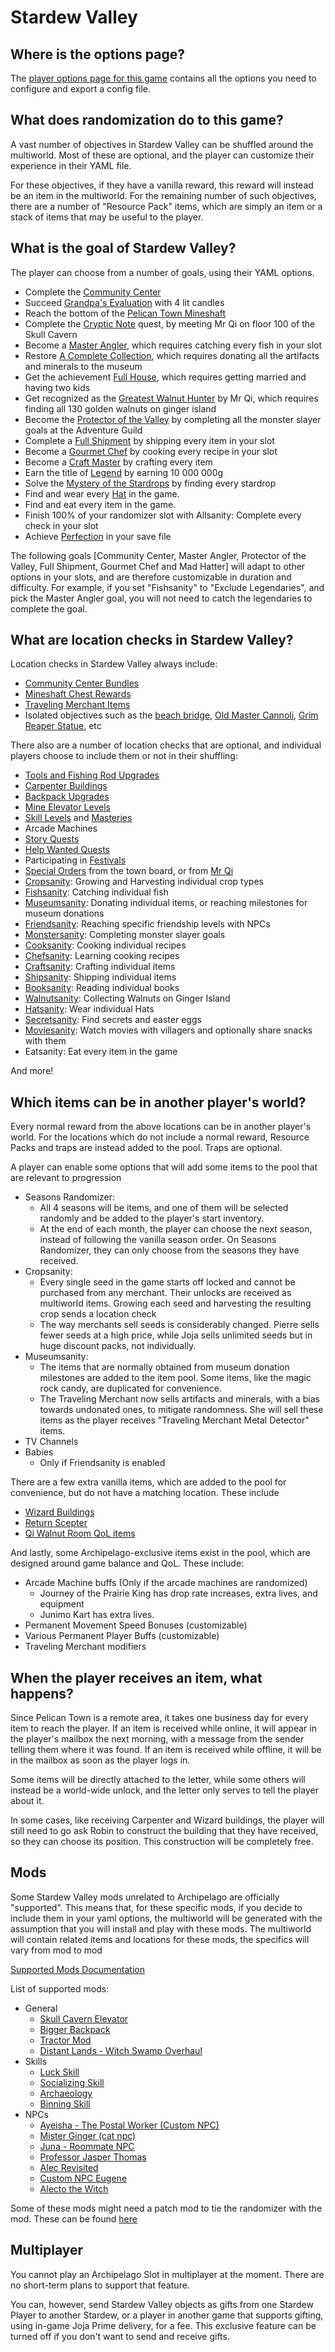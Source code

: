 # Stardew Valley

## Where is the options page?

The [player options page for this game](../player-options) contains all the options you need to configure and export a
config file.

## What does randomization do to this game?

A vast number of objectives in Stardew Valley can be shuffled around the multiworld. Most of these are optional, and the
player can customize their experience in their YAML file.

For these objectives, if they have a vanilla reward, this reward will instead be an item in the multiworld. For the remaining
number of such objectives, there are a number of "Resource Pack" items, which are simply an item or a stack of items that
may be useful to the player.

## What is the goal of Stardew Valley?

The player can choose from a number of goals, using their YAML options.

- Complete the [Community Center](https://stardewvalleywiki.com/Bundles)
- Succeed [Grandpa's Evaluation](https://stardewvalleywiki.com/Grandpa) with 4 lit candles
- Reach the bottom of the [Pelican Town Mineshaft](https://stardewvalleywiki.com/The_Mines)
- Complete the [Cryptic Note](https://stardewvalleywiki.com/Secret_Notes#Secret_Note_.2310) quest, by meeting Mr Qi on
  floor 100 of the Skull Cavern
- Become a [Master Angler](https://stardewvalleywiki.com/Fish), which requires catching every fish in your slot
- Restore [A Complete Collection](https://stardewvalleywiki.com/Museum), which requires donating all the artifacts and
  minerals to the museum
- Get the achievement [Full House](https://stardewvalleywiki.com/Children), which requires getting married and having two kids
- Get recognized as the [Greatest Walnut Hunter](https://stardewvalleywiki.com/Golden_Walnut) by Mr Qi, which requires
  finding all 130 golden walnuts on ginger island
- Become the [Protector of the Valley](https://stardewvalleywiki.com/Adventurer%27s_Guild#Monster_Eradication_Goals) by
  completing all the monster slayer goals at the Adventure Guild
- Complete a [Full Shipment](https://stardewvalleywiki.com/Shipping#Collection) by shipping every item in your slot
- Become a [Gourmet Chef](https://stardewvalleywiki.com/Cooking) by cooking every recipe in your slot
- Become a [Craft Master](https://stardewvalleywiki.com/Crafting) by crafting every item
- Earn the title of [Legend](https://stardewvalleywiki.com/Gold) by earning 10 000 000g
- Solve the [Mystery of the Stardrops](https://stardewvalleywiki.com/Stardrop) by finding every stardrop
- Find and wear every [Hat](https://stardewvalleywiki.com/Hats) in the game.
- Find and eat every item in the game.
- Finish 100% of your randomizer slot with Allsanity: Complete every check in your slot
- Achieve [Perfection](https://stardewvalleywiki.com/Perfection) in your save file

The following goals [Community Center, Master Angler, Protector of the Valley, Full Shipment, Gourmet Chef and Mad Hatter] will adapt
to other options in your slots, and are therefore customizable in duration and difficulty. For example, if you set "Fishsanity"
to "Exclude Legendaries", and pick the Master Angler goal, you will not need to catch the legendaries to complete the goal.

## What are location checks in Stardew Valley?

Location checks in Stardew Valley always include:

- [Community Center Bundles](https://stardewvalleywiki.com/Bundles)
- [Mineshaft Chest Rewards](https://stardewvalleywiki.com/The_Mines#Remixed_Rewards)
- [Traveling Merchant Items](https://stardewvalleywiki.com/Traveling_Cart)
- Isolated objectives such as the [beach bridge](https://stardewvalleywiki.com/The_Beach#Tide_Pools),
  [Old Master Cannoli](https://stardewvalleywiki.com/Secret_Woods#Old_Master_Cannoli),
  [Grim Reaper Statue](https://stardewvalleywiki.com/Golden_Scythe), etc

There also are a number of location checks that are optional, and individual players choose to include them or not in their shuffling:

- [Tools and Fishing Rod Upgrades](https://stardewvalleywiki.com/Tools)
- [Carpenter Buildings](https://stardewvalleywiki.com/Carpenter%27s_Shop#Farm_Buildings)
- [Backpack Upgrades](https://stardewvalleywiki.com/Tools#Other_Tools)
- [Mine Elevator Levels](https://stardewvalleywiki.com/The_Mines#Staircases)
- [Skill Levels](https://stardewvalleywiki.com/Skills) and [Masteries](https://stardewvalleywiki.com/Mastery_Cave#Masteries)
- Arcade Machines
- [Story Quests](https://stardewvalleywiki.com/Quests#List_of_Story_Quests)
- [Help Wanted Quests](https://stardewvalleywiki.com/Quests#Help_Wanted_Quests)
- Participating in [Festivals](https://stardewvalleywiki.com/Festivals)
- [Special Orders](https://stardewvalleywiki.com/Quests#List_of_Special_Orders) from the town board, or from
  [Mr Qi](https://stardewvalleywiki.com/Quests#List_of_Mr._Qi.27s_Special_Orders)
- [Cropsanity](https://stardewvalleywiki.com/Crops): Growing and Harvesting individual crop types
- [Fishsanity](https://stardewvalleywiki.com/Fish): Catching individual fish
- [Museumsanity](https://stardewvalleywiki.com/Museum): Donating individual items, or reaching milestones for museum donations
- [Friendsanity](https://stardewvalleywiki.com/Friendship): Reaching specific friendship levels with NPCs
- [Monstersanity](https://stardewvalleywiki.com/Adventurer%27s_Guild#Monster_Eradication_Goals): Completing monster slayer goals
- [Cooksanity](https://stardewvalleywiki.com/Cooking): Cooking individual recipes
- [Chefsanity](https://stardewvalleywiki.com/Cooking#Recipes): Learning cooking recipes
- [Craftsanity](https://stardewvalleywiki.com/Crafting): Crafting individual items
- [Shipsanity](https://stardewvalleywiki.com/Shipping): Shipping individual items
- [Booksanity](https://stardewvalleywiki.com/Books): Reading individual books
- [Walnutsanity](https://stardewvalleywiki.com/Golden_Walnut): Collecting Walnuts on Ginger Island
- [Hatsanity](https://stardewvalleywiki.com/Hats): Wear individual Hats
- [Secretsanity](https://stardewvalleywiki.com/Secrets): Find secrets and easter eggs
- [Moviesanity](https://stardewvalleywiki.com/Movie_Theater): Watch movies with villagers and optionally share snacks with them
- Eatsanity: Eat every item in the game

And more!

## Which items can be in another player's world?

Every normal reward from the above locations can be in another player's world.
For the locations which do not include a normal reward, Resource Packs and traps are instead added to the pool. Traps are optional.

A player can enable some options that will add some items to the pool that are relevant to progression

- Seasons Randomizer:
    - All 4 seasons will be items, and one of them will be selected randomly and be added to the player's start inventory.
    - At the end of each month, the player can choose the next season, instead of following the vanilla season order. On Seasons Randomizer, they can only
      choose from the seasons they have received.
- Cropsanity:
    - Every single seed in the game starts off locked and cannot be purchased from any merchant. Their unlocks are received as multiworld items. Growing each
      seed and harvesting the resulting crop sends a location check
    - The way merchants sell seeds is considerably changed. Pierre sells fewer seeds at a high price, while Joja sells unlimited seeds but in huge discount
      packs, not individually.
- Museumsanity:
    - The items that are normally obtained from museum donation milestones are added to the item pool. Some items, like the magic rock candy, are duplicated for
      convenience.
    - The Traveling Merchant now sells artifacts and minerals, with a bias towards undonated ones, to mitigate randomness. She will sell these items as the
      player receives "Traveling Merchant Metal Detector" items.
- TV Channels
- Babies
    - Only if Friendsanity is enabled

There are a few extra vanilla items, which are added to the pool for convenience, but do not have a matching location. These include

- [Wizard Buildings](https://stardewvalleywiki.com/Wizard%27s_Tower#Buildings)
- [Return Scepter](https://stardewvalleywiki.com/Return_Scepter)
- [Qi Walnut Room QoL items](https://stardewvalleywiki.com/Qi%27s_Walnut_Room#Stock)

And lastly, some Archipelago-exclusive items exist in the pool, which are designed around game balance and QoL. These include:

- Arcade Machine buffs (Only if the arcade machines are randomized)
    - Journey of the Prairie King has drop rate increases, extra lives, and equipment
    - Junimo Kart has extra lives.
- Permanent Movement Speed Bonuses (customizable)
- Various Permanent Player Buffs (customizable)
- Traveling Merchant modifiers

## When the player receives an item, what happens?

Since Pelican Town is a remote area, it takes one business day for every item to reach the player. If an item is received
while online, it will appear in the player's mailbox the next morning, with a message from the sender telling them where
it was found. If an item is received while offline, it will be in the mailbox as soon as the player logs in.

Some items will be directly attached to the letter, while some others will instead be a world-wide unlock, and the letter
only serves to tell the player about it.

In some cases, like receiving Carpenter and Wizard buildings, the player will still need to go ask Robin to construct the
building that they have received, so they can choose its position. This construction will be completely free.

## Mods

Some Stardew Valley mods unrelated to Archipelago are officially "supported".
This means that, for these specific mods, if you decide to include them in your yaml options, the multiworld will be generated
with the assumption that you will install and play with these mods. The multiworld will contain related items and locations
for these mods, the specifics will vary from mod to mod

[Supported Mods Documentation](https://github.com/agilbert1412/StardewArchipelago/blob/7.x.x/Documentation/Supported%20Mods.md)

List of supported mods:

- General
    - [Skull Cavern Elevator](https://www.nexusmods.com/stardewvalley/mods/963)
    - [Bigger Backpack](https://www.nexusmods.com/stardewvalley/mods/1845)
    - [Tractor Mod](https://www.nexusmods.com/stardewvalley/mods/1401)
    - [Distant Lands - Witch Swamp Overhaul](https://www.nexusmods.com/stardewvalley/mods/18109)
- Skills
    - [Luck Skill](https://www.nexusmods.com/stardewvalley/mods/521)
    - [Socializing Skill](https://www.nexusmods.com/stardewvalley/mods/14142)
    - [Archaeology](https://www.nexusmods.com/stardewvalley/mods/22199)
    - [Binning Skill](https://www.nexusmods.com/stardewvalley/mods/14073)
- NPCs
    - [Ayeisha - The Postal Worker (Custom NPC)](https://www.nexusmods.com/stardewvalley/mods/6427)
    - [Mister Ginger (cat npc)](https://www.nexusmods.com/stardewvalley/mods/5295)
    - [Juna - Roommate NPC](https://www.nexusmods.com/stardewvalley/mods/8606)
    - [Professor Jasper Thomas](https://www.nexusmods.com/stardewvalley/mods/5599)
    - [Alec Revisited](https://www.nexusmods.com/stardewvalley/mods/10697)
    - [Custom NPC Eugene](https://www.nexusmods.com/stardewvalley/mods/9222)
    - [Alecto the Witch](https://www.nexusmods.com/stardewvalley/mods/10671)

Some of these mods might need a patch mod to tie the randomizer with the mod. These can be found
[here](https://github.com/Witchybun/SDV-Randomizer-Content-Patcher/releases)

## Multiplayer

You cannot play an Archipelago Slot in multiplayer at the moment. There are no short-term plans to support that feature.

You can, however, send Stardew Valley objects as gifts from one Stardew Player to another Stardew, or a player in another game that supports gifting, using
in-game Joja Prime delivery, for a fee. This exclusive feature can be turned off if you don't want to send and receive gifts.
